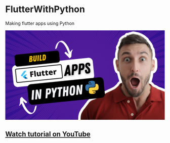 # FlutterWithPython

Making flutter apps using Python

<img src="static/flpy.png">

## [Watch tutorial on YouTube](https://bit.ly/flutterpython)
